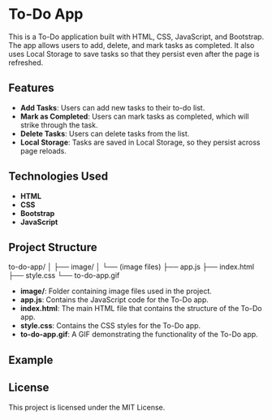 # To-Do App

This is a To-Do application built with HTML, CSS, JavaScript, and Bootstrap. The app allows users to add, delete, and mark tasks as completed. It also uses Local Storage to save tasks so that they persist even after the page is refreshed.

## Features

- **Add Tasks**: Users can add new tasks to their to-do list.
- **Mark as Completed**: Users can mark tasks as completed, which will strike through the task.
- **Delete Tasks**: Users can delete tasks from the list.
- **Local Storage**: Tasks are saved in Local Storage, so they persist across page reloads.

## Technologies Used

- **HTML**
- **CSS**
- **Bootstrap**
- **JavaScript**

## Project Structure

to-do-app/
│
├── image/
│ └── (image files)
├── app.js
├── index.html
├── style.css
└── to-do-app.gif



- **image/**: Folder containing image files used in the project.
- **app.js**: Contains the JavaScript code for the To-Do app.
- **index.html**: The main HTML file that contains the structure of the To-Do app.
- **style.css**: Contains the CSS styles for the To-Do app.
- **to-do-app.gif**: A GIF demonstrating the functionality of the To-Do app.


## Example



## License

This project is licensed under the MIT License.
